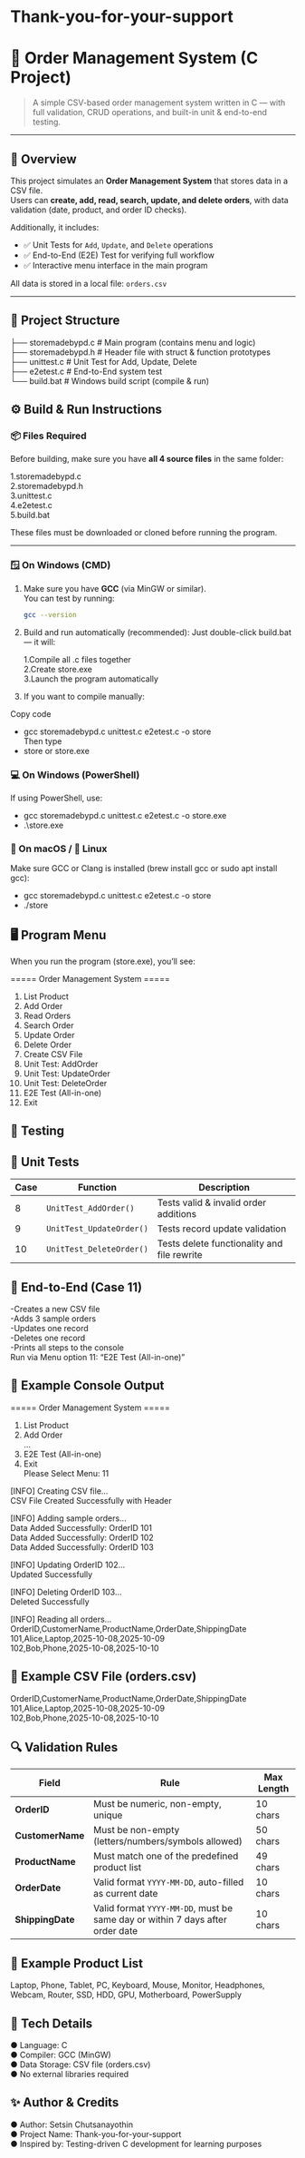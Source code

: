 # Thank-you-for-your-support
# 🏪 Order Management System (C Project)

> A simple CSV-based order management system written in C — with full validation, CRUD operations, and built-in unit & end-to-end testing.

---

## 📘 Overview

This project simulates an **Order Management System** that stores data in a CSV file.  
Users can **create, add, read, search, update, and delete orders**, with data validation (date, product, and order ID checks).

Additionally, it includes:
- ✅ Unit Tests for `Add`, `Update`, and `Delete` operations  
- ✅ End-to-End (E2E) Test for verifying full workflow  
- ✅ Interactive menu interface in the main program  

All data is stored in a local file: `orders.csv`

---

## 🧩 Project Structure
├── storemadebypd.c # Main program (contains menu and logic)    
├── storemadebypd.h # Header file with struct & function prototypes   
├── unittest.c # Unit Test for Add, Update, Delete   
├── e2etest.c # End-to-End system test   
└── build.bat # Windows build script (compile & run)   

## ⚙️ Build & Run Instructions

### 📦 Files Required  
Before building, make sure you have **all 4 source files** in the same folder:  
  
1.storemadebypd.c  
2.storemadebypd.h  
3.unittest.c  
4.e2etest.c  
5.build.bat  

These files must be downloaded or cloned before running the program.  

---  

### 🪟 On Windows (CMD)

1. Make sure you have **GCC** (via MinGW or similar).  
   You can test by running:
   ```bash
   gcc --version

2. Build and run automatically (recommended):
   Just double-click build.bat — it will:

   1.Compile all .c files together  
   2.Create store.exe  
   3.Launch the program automatically  

3. If you want to compile manually:

Copy code  
- gcc storemadebypd.c unittest.c e2etest.c -o store  
Then type  
- store or store.exe

### 💻 On Windows (PowerShell)

If using PowerShell, use:
- gcc storemadebypd.c unittest.c e2etest.c -o store.exe  
- .\store.exe  

### 🍎 On macOS / 🐧 Linux

Make sure GCC or Clang is installed (brew install gcc or sudo apt install gcc):  
- gcc storemadebypd.c unittest.c e2etest.c -o store  
- ./store  

## 🖥️ Program Menu

When you run the program (store.exe), you’ll see:

===== Order Management System =====
1. List Product
2. Add Order
3. Read Orders
4. Search Order
5. Update Order
6. Delete Order
7. Create CSV File
8. Unit Test: AddOrder
9. Unit Test: UpdateOrder
10. Unit Test: DeleteOrder
11. E2E Test (All-in-one)
0. Exit

## 🧪 Testing

## 🧭 Unit Tests
| Case | Function                 | Description                                 |
| ---- | ------------------------ | ------------------------------------------- |
| 8    | `UnitTest_AddOrder()`    | Tests valid & invalid order additions       |
| 9    | `UnitTest_UpdateOrder()` | Tests record update validation              |
| 10   | `UnitTest_DeleteOrder()` | Tests delete functionality and file rewrite |

## 🧩 End-to-End (Case 11)

-Creates a new CSV file  
-Adds 3 sample orders  
-Updates one record  
-Deletes one record  
-Prints all steps to the console  
Run via Menu option 11: “E2E Test (All-in-one)”  

## 📝 Example Console Output
===== Order Management System =====
1. List Product  
2. Add Order  
...  
11. E2E Test (All-in-one)  
0. Exit  
Please Select Menu: 11  
  
[INFO] Creating CSV file...  
CSV File Created Successfully with Header  
  
[INFO] Adding sample orders...  
Data Added Successfully: OrderID 101  
Data Added Successfully: OrderID 102  
Data Added Successfully: OrderID 103  
  
[INFO] Updating OrderID 102...  
Updated Successfully  
  
[INFO] Deleting OrderID 103...  
Deleted Successfully  
  
[INFO] Reading all orders...  
OrderID,CustomerName,ProductName,OrderDate,ShippingDate  
101,Alice,Laptop,2025-10-08,2025-10-09  
102,Bob,Phone,2025-10-08,2025-10-10  

## 📂 Example CSV File (orders.csv)
OrderID,CustomerName,ProductName,OrderDate,ShippingDate  
101,Alice,Laptop,2025-10-08,2025-10-09  
102,Bob,Phone,2025-10-08,2025-10-10  

## 🔍 Validation Rules
| Field            | Rule                                                                          | Max Length |
| ---------------- | ----------------------------------------------------------------------------- | ---------- |
| **OrderID**      | Must be numeric, non-empty, unique                                            | 10 chars   |
| **CustomerName** | Must be non-empty (letters/numbers/symbols allowed)                           | 50 chars   |
| **ProductName**  | Must match one of the predefined product list                                 | 49 chars   |
| **OrderDate**    | Valid format `YYYY-MM-DD`, auto-filled as current date                        | 10 chars   |
| **ShippingDate** | Valid format `YYYY-MM-DD`, must be same day or within 7 days after order date | 10 chars   |


## 🧠 Example Product List
Laptop, Phone, Tablet, PC, Keyboard, Mouse, Monitor,
Headphones, Webcam, Router, SSD, HDD, GPU, Motherboard, PowerSupply

## 🧰 Tech Details

● Language: C   
● Compiler: GCC (MinGW)  
● Data Storage: CSV file (orders.csv)  
● No external libraries required  

## ✨ Author & Credits

● Author: Setsin Chutsanayothin  
● Project Name: Thank-you-for-your-support  
● Inspired by: Testing-driven C development for learning purposes  